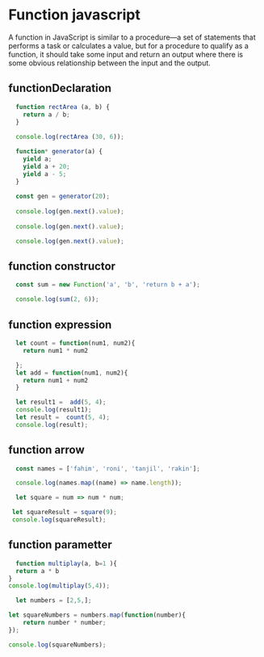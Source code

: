 # Function javascript

A function in JavaScript is similar to a procedure—a set of statements that performs a task or calculates a value, but for a procedure to qualify as a function, it should take some input and return an output where there is some obvious relationship between the input and the output.




## functionDeclaration

```javascript
  function rectArea (a, b) {
    return a / b;
  }
  
  console.log(rectArea (30, 6));
```
```javascript
  function* generator(a) {
    yield a;
    yield a + 20;
    yield a - 5;
  }
  
  const gen = generator(20);
  
  console.log(gen.next().value);
 
  console.log(gen.next().value);

  console.log(gen.next().value);
```

  
## function constructor

```javascript
  const sum = new Function('a', 'b', 'return b + a');

  console.log(sum(2, 6));

```


## function expression

```javascript
  let count = function(num1, num2){
    return num1 * num2

  };
  let add = function(num1, num2){
    return num1 + num2
  }

  let result1 =  add(5, 4);
  console.log(result1); 
  let result =  count(5, 4);
  console.log(result);
```

## function arrow
```javascript
  const names = ['fahim', 'roni', 'tanjil', 'rakin'];

  console.log(names.map((name) => name.length));
```
```javascript
  let square = num => num * num;

 let squareResult = square(9);
 console.log(squareResult);

```

## function parametter

```javascript
  function multiplay(a, b=1 ){
  return a * b
}
console.log(multiplay(5,4));

```
```javascript
  let numbers = [2,5,];

let squareNumbers = numbers.map(function(number){
    return number * number;
});

console.log(squareNumbers);
```
